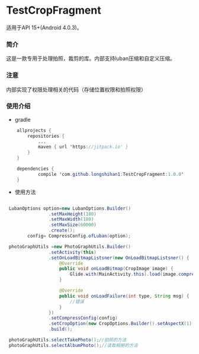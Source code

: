 # TestCropFragment

适用于API 15+(Android 4.0.3)。
### 简介
这是一款专用于处理拍照，裁剪的库。内部支持luban压缩和自定义压缩。

### 注意
内部实现了权限处理相关的代码（存储位置权限和拍照权限）

### 使用介绍
- gradle 
```java {.class1 .class} 
    allprojects {
		repositories {
			...
			maven { url 'https://jitpack.io' }
		}
	}

    dependencies {
	        compile 'com.github.longshihan1:TestCropFragment:1.0.0'
	}
```


- 使用方法

```java {.class1 .class} 

 LubanOptions option=new LubanOptions.Builder()
                .setMaxHeight(180)
                .setMaxWidth(180)
                .setMaxSize(60000)
                .create();
        config= CompressConfig.ofLuban(option);

 photoGraphUtils =new PhotoGraphUtils.Builder()
                .setActivity(this)
                .setOnLoadBitmapListsner(new OnLoadBitmapListsner() {
                    @Override
                    public void onLoadBitmap(CropImage image) {
                        Glide.with(MainActivity.this).load(image.compressPath).into(iv);
                    }

                    @Override
                    public void onLoadFailure(int type, String msg) {
                        //错误
                    }
                })
                .setCompressConfig(config)
                .setCropOption(new CropOptions.Builder().setAspectX(1).setAspectY(1).setOutputX(160).setAspectY(160).create())
                .build();

 photoGraphUtils.selectTakePhoto();//拍照的方法
 photoGraphUtils.selectAlbumPhoto();//读取相册的方法
```
